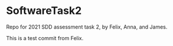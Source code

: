 # SoftwareTask2
Repo for 2021 SDD assessment task 2, by Felix, Anna, and James.

This is a test commit from Felix.